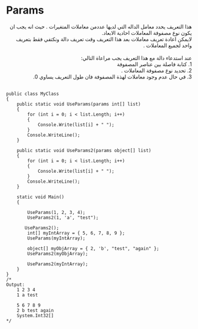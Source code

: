 # Params
<div dir=rtl alainy=right>هذا التعريف يحدد معامل الداله التي لديها عددمن معاملات المتغيرات . حيث انه يجب ان يكون نوع مصفوفة المعاملات احادية الابعاد.<br>لايمكن اعادة تعريف معاملات بعد هذا التعريف  وقت تعريف دالة ونكتفي فقط بتعريف واحد لجميع المعاملات .</div><br>
<div dir=rtl alainy=right> عند استدعاء دالة مع هذا التعريف  يجب مراعاة التالي:<br>
1.  كتابة فاصلة بين عناصر المصفوفة<br>
2. تحديد نوع  مصفوفة المعاملات .<br>
3. في حال عدم وجود معاملات لهذة المصفوفة فان طول التعريف يساوي 0.</div><br>

```
public class MyClass
{
    public static void UseParams(params int[] list)
    {
        for (int i = 0; i < list.Length; i++)
        {
            Console.Write(list[i] + " ");
        }
        Console.WriteLine();
    }

    public static void UseParams2(params object[] list)
    {
        for (int i = 0; i < list.Length; i++)
        {
            Console.Write(list[i] + " ");
        }
        Console.WriteLine();
    }

    static void Main()
    {
        
        UseParams(1, 2, 3, 4);
        UseParams2(1, 'a', "test");

       UseParams2();
        int[] myIntArray = { 5, 6, 7, 8, 9 };
        UseParams(myIntArray);

        object[] myObjArray = { 2, 'b', "test", "again" };
        UseParams2(myObjArray);
       
        UseParams2(myIntArray);
    }
}
/*
Output:
    1 2 3 4
    1 a test

    5 6 7 8 9
    2 b test again
    System.Int32[]
*/
```